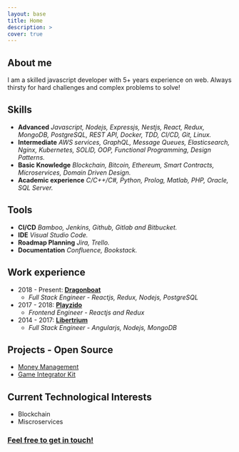 ```yaml
---
layout: base
title: Home
description: >
cover: true
---
```


## About me

I am a skilled javascript developer with 5+ years experience on web. Always thirsty for hard challenges and complex problems to solve!

## Skills
- **Advanced**  *Javascript, Nodejs, Expressjs, Nestjs, React, Redux, MongoDB, PostgreSQL, REST API, Docker, TDD, CI/CD, Git, Linux.*
- **Intermediate** *AWS services, GraphQL, Message Queues, Elasticsearch, Nginx, Kubernetes, SOLID, OOP, Functional Programming, Design Patterns.*
- **Basic Knowledge** *Blockchain, Bitcoin, Ethereum, Smart Contracts, Microservices, Domain Driven Design.*
- **Academic experience** *C/C++/C#, Python, Prolog, Matlab, PHP, Oracle, SQL Server.*

## Tools
- **CI/CD** *Bamboo, Jenkins, Github, Gitlab and Bitbucket.*
- **IDE** *Visual Studio Code.*
- **Roadmap Planning** *Jira, Trello.*
- **Documentation** *Confluence, Bookstack.*

## Work experience

- 2018 - Present: [**Dragonboat**](https://dragonboat.io/)
  - *Full Stack Engineer - Reactjs, Redux, Nodejs, PostgreSQL*
- 2017 - 2018: [**Playzido**](https://www.playzido.com/)
  - *Frontend Engineer - Reactjs and Redux*
- 2014 - 2017: [**Libertrium**](http://libertrium.com/)
  - *Full Stack Engineer - Angularjs, Nodejs, MongoDB*

## Projects - Open Source
- [Money Management](https://github.com/fabioDMFerreira/money-management)
- [Game Integrator Kit](https://github.com/fabioDMFerreira/game-integrator-kit)

## Current Technological Interests
- Blockchain
- Miscroservices


<!-- ### Services integration
- GitHub, Jira, Auth0, Zapier, Stripe, Contentful, Hubspot, Facebook, Rollbar, Sentry, Google Analytics, Heroku, Travian. -->

### [Feel free to get in touch!](mailto:martinhoferreira10@gmail.com)
